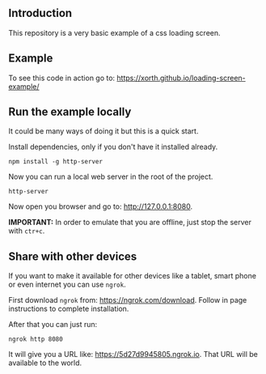 ## Introduction

This repository is a very basic example of a css loading screen.

## Example
To see this code in action go to: https://xorth.github.io/loading-screen-example/

## Run the example locally

It could be many ways of doing it but this is a quick start. 

Install dependencies, only if you don't have it installed already.
```
npm install -g http-server
```

Now you can run a local web server in the root of the project.

```
http-server
```

Now open you browser and go to: http://127.0.0.1:8080.

**IMPORTANT:** In order to emulate that you are offline, just stop the server with `ctr+c`.

## Share with other devices

If you want to make it available for other devices like a tablet, smart phone or even internet you can use `ngrok`.

First download `ngrok` from: https://ngrok.com/download. Follow in page instructions to complete installation. 

After that you can just run:

```
ngrok http 8080
```

It will give you a URL like: https://5d27d9945805.ngrok.io. That URL will be available to the world. 